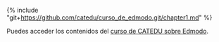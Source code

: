 {% include "git+https://github.com/catedu/curso_de_edmodo.git/chapter1.md" %}

Puedes acceder los contenidos del [curso de CATEDU sobre Edmodo](https://catedu.github.io/curso_de_edmodo/).